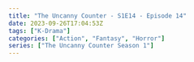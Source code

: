 ```yaml
---
title: "The Uncanny Counter - S1E14 - Episode 14"
date: 2023-09-26T17:04:53Z
tags: ["K-Drama"]
categories: ["Action", "Fantasy", "Horror"]
series: ["The Uncanny Counter Season 1"]
---
```



<mux-player stream-type="on-demand"
  src="https://kp3d-my.sharepoint.com/personal/ryoo_kp3d_onmicrosoft_com/_layouts/15/download.aspx?share=EfxFvpbg8-BEvtxL0HSRjpkBBBxlu7Av-VkYu4SV6CHuMw" metadata-video-title="The Uncanny Counter - S1E14 - Episode 14" prefer-playback="mse" controls>
  </mux-player>
  
  
  <script src="https://cdn.jsdelivr.net/npm/@mux/mux-player"></script>
  
 <script id="INMrB8113hrUBPfbH7xsKhLgwMJ8rR6XKC7NykPXvr8" type="application/ld+json">
 {
  "@context": "https://schema.org/",
  "@type": "VideoObject",
  "name": "The Uncanny Counter - S1E14 - Episode 14",
  "contentUrl": "https://stream.mux.com/INMrB8113hrUBPfbH7xsKhLgwMJ8rR6XKC7NykPXvr8.m3u8",
  "thumbnailUrl": "https://www.themoviedb.org/t/p/original/at4FfAlH8TvFbuvimRu9zcvHQCh.jpg?width=314&fit_mode=preserve&time=25",
  "uploadDate": "2023-09-26T17:04:53Z",
}

</script>
